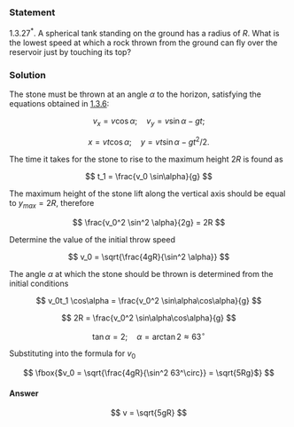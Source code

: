 ###  Statement

$1.3.27^*.$ A spherical tank standing on the ground has a radius of $R$. What is the lowest speed at which a rock thrown from the ground can fly over the reservoir just by touching its top?

### Solution

The stone must be thrown at an angle $\alpha$ to the horizon, satisfying the equations obtained in [1.3.6](../1.3.6):

$$
v_x = v \cos\alpha ; \quad v_y = v \sin\alpha - gt;
$$

$$
x = vt \cos\alpha ; \quad y = vt \sin\alpha - gt^2 / 2.
$$

The time it takes for the stone to rise to the maximum height $2R$ is found as

$$
t_1 = \frac{v_0 \sin\alpha}{g}
$$

The maximum height of the stone lift along the vertical axis should be equal to $y_{max} = 2R$, therefore

$$
\frac{v_0^2 \sin^2 \alpha}{2g} = 2R
$$

Determine the value of the initial throw speed

$$
v_0 = \sqrt{\frac{4gR}{\sin^2 \alpha}}
$$

The angle $\alpha$ at which the stone should be thrown is determined from the initial conditions

$$
v_0t_1 \cos\alpha = \frac{v_0^2 \sin\alpha\cos\alpha}{g}
$$

$$
2R = \frac{v_0^2 \sin\alpha\cos\alpha}{g}
$$

$$
\tan\alpha = 2; \quad \alpha = \arctan 2 \approx 63^\circ
$$

Substituting into the formula for $v_0$

$$
\fbox{$v_0 = \sqrt{\frac{4gR}{\sin^2 63^\circ}} = \sqrt{5Rg}$}
$$

#### Answer

$$
v = \sqrt{5gR}
$$